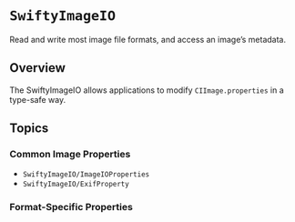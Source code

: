 # ``SwiftyImageIO``

Read and write most image file formats, and access an image’s metadata.

## Overview

The SwiftyImageIO allows applications to modify `CIImage.properties` in a type-safe way.

## Topics

### Common Image Properties

- ``SwiftyImageIO/ImageIOProperties``
- ``SwiftyImageIO/ExifProperty``

### Format-Specific Properties
